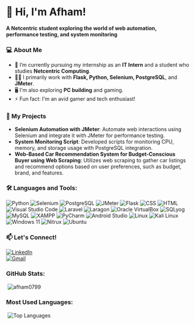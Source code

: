 # 👋 Hi, I'm Afham!

**A Netcentric student exploring the world of web automation, performance testing, and system monitoring**

### 💻 About Me
- 🌱 I’m currently pursuing my internship as an **IT Intern** and a student who studies **Netcentric Computing**.
- 👨‍💻 I primarily work with **Flask, Python, Selenium, PostgreSQL**, and **JMeter**.
- 🖥️ I'm also exploring **PC building** and gaming.
- ⚡ Fun fact: I'm an avid gamer and tech enthusiast!

### 🚀 My Projects
- **Selenium Automation with JMeter**: Automate web interactions using Selenium and integrate it with JMeter for performance testing.
- **System Monitoring Script**: Developed scripts for monitoring CPU, memory, and storage usage with PostgreSQL integration.
- **Web-Based Car Recommendation System for Budget-Conscious Buyer using Web Scraping**: Utilizes web scraping to gather car listings and recommend options based on user preferences, such as budget, brand, and features.

### 🛠️ Languages and Tools:
![Python](https://img.shields.io/badge/-Python-333333?style=flat&logo=python)
![Selenium](https://img.shields.io/badge/-Selenium-333333?style=flat&logo=selenium)
![PostgreSQL](https://img.shields.io/badge/-PostgreSQL-333333?style=flat&logo=postgresql)
![JMeter](https://img.shields.io/badge/-JMeter-333333?style=flat&logo=apache-jmeter)
![Flask](https://img.shields.io/badge/-Flask-333333?style=flat&logo=flask)
![CSS](https://img.shields.io/badge/-CSS-333333?style=flat&logo=css3&logoColor=1572B6)
![HTML](https://img.shields.io/badge/-HTML-333333?style=flat&logo=html5&logoColor=E34F26)
![Visual Studio Code](https://img.shields.io/badge/-VS%20Code-333333?style=flat&logo=visual-studio-code&logoColor=007ACC)
![Laravel](https://img.shields.io/badge/-Laravel-333333?style=flat&logo=laravel&logoColor=FF2D20)
![Laragon](https://img.shields.io/badge/-Laragon-333333?style=flat&logo=laragon&logoColor=0E83CD)
![Oracle VirtualBox](https://img.shields.io/badge/-Oracle%20VirtualBox-333333?style=flat&logo=virtualbox&logoColor=183A61)
![SQLyog](https://img.shields.io/badge/-SQLyog-333333?style=flat&logo=)
![MySQL](https://img.shields.io/badge/-MySQL-333333?style=flat&logo=mysql&logoColor=4479A1)
![XAMPP](https://img.shields.io/badge/-XAMPP-333333?style=flat&logo=xampp&logoColor=FB7A24)
![PyCharm](https://img.shields.io/badge/-PyCharm-333333?style=flat&logo=pycharm&logoColor=41DAF3)
![Android Studio](https://img.shields.io/badge/-Android%20Studio-333333?style=flat&logo=android-studio&logoColor=3DDC84)
![Linux](https://img.shields.io/badge/-Linux-333333?style=flat&logo=linux&logoColor=FCC624)
![Kali Linux](https://img.shields.io/badge/-Kali%20Linux-333333?style=flat&logo=kalilinux&logoColor=1793D1)
![Windows 11](https://img.shields.io/badge/-Windows%2011-333333?style=flat&logo=windows&logoColor=0078D6)
![Nitrux](https://img.shields.io/badge/-Nitrux-333333?style=flat&logo=nitrux&logoColor=E95420)
![Ubuntu](https://img.shields.io/badge/-Ubuntu-333333?style=flat&logo=ubuntu&logoColor=E95420)

### 📫 Let's Connect!
[![LinkedIn](https://img.shields.io/badge/LinkedIn-blue?style=flat-square&logo=linkedin)](https://www.linkedin.com/in/khaireez-mas-afham)  
[![Gmail](https://img.shields.io/badge/Gmail-red?style=flat-square&logo=gmail)](mailto:masafham0799@gmail.com)

### GitHub Stats:
<p>&nbsp;<img align="center" src="https://github-readme-stats.vercel.app/api?username=afham0799&show_icons=true&locale=en" alt="afham0799" /></p>

### Most Used Languages:
<p>&nbsp;<img align="center" src="https://github-readme-stats.vercel.app/api/top-langs/?username=afham0799&layout=compact&theme=dark" alt="Top Languages" /></p>

